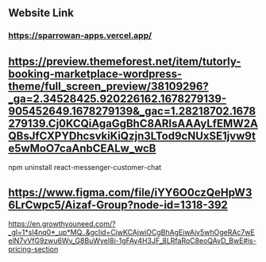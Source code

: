 ## Website Link 
### https://sparrowan-apps.vercel.app/

## https://preview.themeforest.net/item/tutorly-booking-marketplace-wordpress-theme/full_screen_preview/38109296?_ga=2.34528425.920226162.1678279139-905452649.1678279139&_gac=1.28218702.1678279139.Cj0KCQiAgaGgBhC8ARIsAAAyLfEMW2AQBsJfCXPYDhcsvkiKiQzjn3LTod9cNUxSE1jvw9te5wMoO7caAnbCEALw_wcB

npm uninstall react-messenger-customer-chat

## https://www.figma.com/file/iYY6O0czQeHpW36LrCwpc5/Aizaf-Group?node-id=1318-392




https://en.growthyouneed.com/?_gl=1*sl4nq0*_up*MQ..&gclid=CjwKCAjwiOCgBhAgEiwAjv5whOgeRAc7wEelN7vVfG9zwu6Wv_G8BuWyeI8i-1gFAy4H3JF_8LRfaRoC8eoQAvD_BwE#is-pricing-section